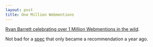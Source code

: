 ```yaml
---
layout: post
title: One Million Webmentions
---
```


[Ryan Barrett celebrating over 1 Million Webmentions in the wild](https://snarfed.org/1-million-webmentions).

Not bad for a [spec](https://www.w3.org/TR/webmention/) that only became a
recommendation a year ago.

